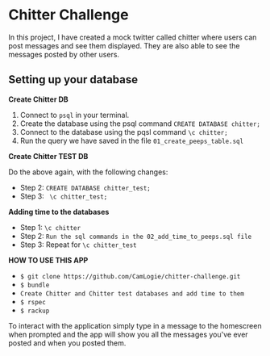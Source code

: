 Chitter Challenge
=================

In this project, I have created a mock twitter called chitter where users can post messages and see them displayed. They are also able to see the messages posted by other users.

## Setting up your database

**Create Chitter DB**

1. Connect to ```psql``` in your terminal.
2. Create the database using the psql command ```CREATE DATABASE chitter;```
3. Connect to the database using the pqsl command ```\c chitter;```
4. Run the query we have saved in the file ```01_create_peeps_table.sql```

**Create Chitter TEST DB**

Do the above again, with the following changes:

- Step 2: ```CREATE DATABASE chitter_test;```
- Step 3: ``` \c chitter_test;```

**Adding time to the databases**

- Step 1: ```\c chitter```
- Step 2: ```Run the sql commands in the 02_add_time_to_peeps.sql file ```
- Step 3: Repeat for ```\c chitter_test```

**HOW TO USE THIS APP**

- ```$ git clone https://github.com/CamLogie/chitter-challenge.git ```
- ```$ bundle```
- ```Create Chitter and Chitter test databases and add time to them```
- ```$ rspec```
- ```$ rackup```


To interact with the application simply type in a message to the homescreen when prompted and the app will show you all the messages you've ever posted and when you posted them. 